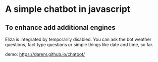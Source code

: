 # A simple chatbot in javascript

## To enhance add additional engines

Eliza is integrated by temporarily disabled. You can ask the bot weather questions, fact type questions or simple things like date and time, so far.

demo: https://darenr.github.io/chatbot/
